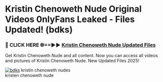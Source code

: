 # Kristin Chenoweth Nude Original Videos 0nlyFans Leaked - Files Updated! (bdks)

<h3>🔴 CLICK HERE 🌐==►► <a href="https://tinyurl.com/yrmya6cz" rel="nofollow">Kristin Chenoweth Nude Updated Files</a></h3>

Get Kristin Chenoweth Nude and all content. Now you can access all videos and pictures of Kristin Chenoweth Nude. New Updated Files 2025!

[![bdks](https://i.imgur.com/FMdXYCs.gif)](https://tinyurl.com/yrmya6cz)
kristin chenoweth nudes<br>
kristen chenoweth nude